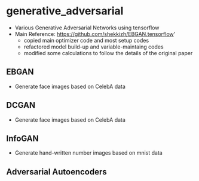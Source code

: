 # generative_adversarial
* Various Generative Adversarial Networks using tensorflow
* Main Reference: https://github.com/shekkizh/EBGAN.tensorflow'
  * copied main optimizer code and most setup codes
  * refactored model build-up and variable-maintaing codes
  * modified some calculations to follow the details of the original paper

## EBGAN
* Generate face images based on CelebA data

## DCGAN
* Generate face images based on CelebA data

## InfoGAN
* Generate  hand-written number images based on mnist data

## Adversarial Autoencoders

